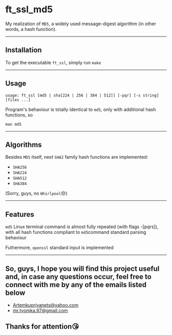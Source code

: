 # ft_ssl_md5

My realization of ```MD5```, a widely used message-digest algorithm (in other words, a hash function).

---

## Installation

To get the executable `ft_ssl`, simply run ```make```

---

## Usage

```
usage: ft_ssl [md5 | sha[224 | 256 | 384 | 512]] [-pqr] [-s string] [files ...]
```

Program's behaviour is totally identical to `md5`, only with additional hash functions, so

```
man md5
```

---

## Algorithms

Besides ```MD5``` itself, next ```SHA2``` family hash functions are implemented:

- `SHA256`
- `SHA224`
- `SHA512`
- `SHA384`

(Sorry, guys, no ```Whirlpool```:disappointed:)

---

## Features

```md5``` Linux terminal command is almost fully repeated (with flags -[pqrs]),  
with all hash functions compliant to ```md5```command standard parsing behaviour

Futhermore, ```openssl``` standard input is implemented

---

## So, guys, I hope you will find this project useful and, in case any questions occur, feel free to connect with me by any of the emails listed below

- [Artemkupriyanets@yahoo.com](https://www.yahoo.com)  
- [mr.tyomka.97@gmail.com](https://www.gmail.com)  

## Thanks for attention:kissing_heart:
